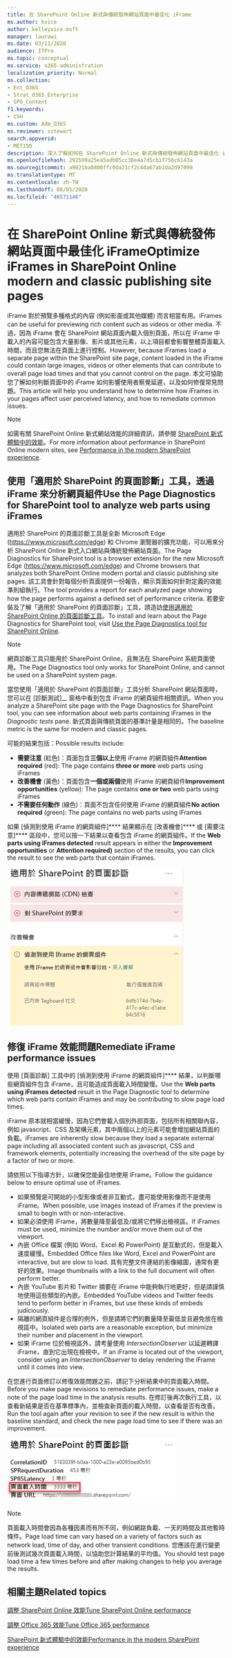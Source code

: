 ```yaml
---
title: 在 SharePoint Online 新式與傳統發佈網站頁面中最佳化 iFrame
ms.author: kvice
author: kelleyvice-msft
manager: laurawi
ms.date: 03/11/2020
audience: ITPro
ms.topic: conceptual
ms.service: o365-administration
localization_priority: Normal
ms.collection:
- Ent_O365
- Strat_O365_Enterprise
- SPO_Content
f1.keywords:
- CSH
ms.custom: Adm_O365
ms.reviewer: sstewart
search.appverid:
- MET150
description: 深入了解如何在 SharePoint Online 新式與傳統發佈網站頁面中最佳化 iFrame 的效能。
ms.openlocfilehash: 292599a25ea5adb05cc38e4a7d5cb1f756c6143a
ms.sourcegitcommit: a9021ba0800ffc0da21cf2c4da67ab1da2d97099
ms.translationtype: MT
ms.contentlocale: zh-TW
ms.lasthandoff: 08/05/2020
ms.locfileid: "46571146"
---
```

# <a name="optimize-iframes-in-sharepoint-online-modern-and-classic-publishing-site-pages"></a><span data-ttu-id="5215f-103">在 SharePoint Online 新式與傳統發佈網站頁面中最佳化 iFrame</span><span class="sxs-lookup"><span data-stu-id="5215f-103">Optimize iFrames in SharePoint Online modern and classic publishing site pages</span></span>

<span data-ttu-id="5215f-104">iFrame 對於預覽多種格式的內容 (例如影面或其他媒體) 而言相當有用。</span><span class="sxs-lookup"><span data-stu-id="5215f-104">iFrames can be useful for previewing rich content such as videos or other media.</span></span> <span data-ttu-id="5215f-105">不過，因為 iFrame 會在 SharePoint 網站頁面內載入個別頁面，所以在 iFrame 中載入的內容可能包含大量影像、影片或其他元素，以上項目都會影響整體頁面載入時間，而且您無法在頁面上進行控制。</span><span class="sxs-lookup"><span data-stu-id="5215f-105">However, because iFrames load a separate page within the SharePoint site page, content loaded in the iFrame could contain large images, videos or other elements that can contribute to overall page load times and that you cannot control on the page.</span></span> <span data-ttu-id="5215f-106">本文可協助您了解如何判斷頁面中的 iFrame 如何影響使用者察覺延遲，以及如何修復常見問題。</span><span class="sxs-lookup"><span data-stu-id="5215f-106">This article will help you understand how to determine how iFrames in your pages affect user perceived latency, and how to remediate common issues.</span></span>

>[!NOTE]
><span data-ttu-id="5215f-107">如需有關 SharePoint Online 新式網站效能的詳細資訊，請參閱 [SharePoint 新式體驗中的效能](https://docs.microsoft.com/sharepoint/modern-experience-performance)。</span><span class="sxs-lookup"><span data-stu-id="5215f-107">For more information about performance in SharePoint Online modern sites, see [Performance in the modern SharePoint experience](https://docs.microsoft.com/sharepoint/modern-experience-performance).</span></span>

## <a name="use-the-page-diagnostics-for-sharepoint-tool-to-analyze-web-parts-using-iframes"></a><span data-ttu-id="5215f-108">使用「適用於 SharePoint 的頁面診斷」工具，透過 iFrame 來分析網頁組件</span><span class="sxs-lookup"><span data-stu-id="5215f-108">Use the Page Diagnostics for SharePoint tool to analyze web parts using iFrames</span></span>

<span data-ttu-id="5215f-109">適用於 SharePoint 的頁面診斷工具是全新 Microsoft Edge (https://www.microsoft.com/edge) 和 Chrome 瀏覽器的擴充功能，可以用來分析 SharePoint Online 新式入口網站與傳統發佈網站頁面。</span><span class="sxs-lookup"><span data-stu-id="5215f-109">The Page Diagnostics for SharePoint tool is a browser extension for the new Microsoft Edge (https://www.microsoft.com/edge) and Chrome browsers that analyzes both SharePoint Online modern portal and classic publishing site pages.</span></span> <span data-ttu-id="5215f-110">該工具會針對每個分析頁面提供一份報告，顯示頁面如何針對定義的效能準則組執行。</span><span class="sxs-lookup"><span data-stu-id="5215f-110">The tool provides a report for each analyzed page showing how the page performs against a defined set of performance criteria.</span></span> <span data-ttu-id="5215f-111">若要安裝及了解「適用於 SharePoint 的頁面診斷」工具，請造訪[使用適用於 SharePoint Online 的頁面診斷工具](page-diagnostics-for-spo.md)。</span><span class="sxs-lookup"><span data-stu-id="5215f-111">To install and learn about the Page Diagnostics for SharePoint tool, visit [Use the Page Diagnostics tool for SharePoint Online](page-diagnostics-for-spo.md).</span></span>

>[!NOTE]
><span data-ttu-id="5215f-112">網頁診斷工具只能用於 SharePoint Online，且無法在 SharePoint 系統頁面使用。</span><span class="sxs-lookup"><span data-stu-id="5215f-112">The Page Diagnostics tool only works for SharePoint Online, and cannot be used on a SharePoint system page.</span></span>

<span data-ttu-id="5215f-113">當您使用「適用於 SharePoint 的頁面診斷」工具分析 SharePoint 網站頁面時，您可以在 [診斷測試]__ 窗格中看到包含 iFrame 的網頁組件相關資訊。</span><span class="sxs-lookup"><span data-stu-id="5215f-113">When you analyze a SharePoint site page with the Page Diagnostics for SharePoint tool, you can see information about web parts containing iFrames in the _Diagnostic tests_ pane.</span></span> <span data-ttu-id="5215f-114">新式頁面與傳統頁面的基準計量是相同的。</span><span class="sxs-lookup"><span data-stu-id="5215f-114">The baseline metric is the same for modern and classic pages.</span></span>

<span data-ttu-id="5215f-115">可能的結果包括：</span><span class="sxs-lookup"><span data-stu-id="5215f-115">Possible results include:</span></span>

- <span data-ttu-id="5215f-116">**需要注意** (紅色)：頁面包含**三個以上**使用 iFrame 的網頁組件</span><span class="sxs-lookup"><span data-stu-id="5215f-116">**Attention required** (red): The page contains **three or more** web parts using iFrames</span></span>
- <span data-ttu-id="5215f-117">**改善機會** (黃色)：頁面包含**一個或兩個**使用 iFrame 的網頁組件</span><span class="sxs-lookup"><span data-stu-id="5215f-117">**Improvement opportunities** (yellow): The page contains **one or two** web parts using iFrames</span></span>
- <span data-ttu-id="5215f-118">**不需要任何動作** (綠色)：頁面不包含任何使用 iFrame 的網頁組件</span><span class="sxs-lookup"><span data-stu-id="5215f-118">**No action required** (green): The page contains no web parts using iFrames</span></span>

<span data-ttu-id="5215f-119">如果 [偵測到使用 iFrame 的網頁組件]\*\*\*\* 結果顯示在 [改善機會]\*\*\*\* 或 [需要注意]\*\*\*\* 區段中，您可以按一下結果以查看包含 iFrame 的網頁組件。</span><span class="sxs-lookup"><span data-stu-id="5215f-119">If the **Web parts using iFrames detected** result appears in either the **Improvement opportunities** or **Attention required)** section of the results, you can click the result to see the web parts that contain iFrames.</span></span>

![頁面診斷工具結果](media/modern-portal-optimization/pagediag-iframe-yellow.png)

## <a name="remediate-iframe-performance-issues"></a><span data-ttu-id="5215f-121">修復 iFrame 效能問題</span><span class="sxs-lookup"><span data-stu-id="5215f-121">Remediate iFrame performance issues</span></span>

<span data-ttu-id="5215f-122">使用 [頁面診斷] 工具中的 [偵測到使用 iFrame 的網頁組件]\*\*\*\* 結果，以判斷哪些網頁組件包含 iFrame，且可能造成頁面載入時間變慢。</span><span class="sxs-lookup"><span data-stu-id="5215f-122">Use the **Web parts using iFrames detected** result in the Page Diagnostic tool to determine which web parts contain iFrames and may be contributing to slow page load times.</span></span>

<span data-ttu-id="5215f-123">iFrame 原本就相當緩慢，因為它們會載入個別外部頁面，包括所有相關聯內容，例如 javascript、CSS 及架構元素，其中兩個以上的元素可能會增加網站頁面的負載。</span><span class="sxs-lookup"><span data-stu-id="5215f-123">iFrames are inherently slow because they load a separate external page including all associated content such as javascript, CSS and framework elements, potentially increasing the overhead of the site page by a factor of two or more.</span></span>

<span data-ttu-id="5215f-124">請依照以下指導方針，以確保您能最佳地使用 iFrame。</span><span class="sxs-lookup"><span data-stu-id="5215f-124">Follow the guidance below to ensure optimal use of iFrames.</span></span>

- <span data-ttu-id="5215f-125">如果預覽是可開始的小型影像或者非互動式，盡可能使用影像而不是使用 iFrame。</span><span class="sxs-lookup"><span data-stu-id="5215f-125">When possible, use images instead of iFrames if the preview is small to begin with or non-interactive.</span></span>
- <span data-ttu-id="5215f-126">如果必須使用 iFrame，將數量降至最低及/或將它們移出檢視區。</span><span class="sxs-lookup"><span data-stu-id="5215f-126">If iFrames must be used, minimize the number and/or move them out of the viewport.</span></span>
- <span data-ttu-id="5215f-127">內嵌 Office 檔案 (例如 Word、Excel 和 PowerPoint) 是互動式的，但是載入速度緩慢。</span><span class="sxs-lookup"><span data-stu-id="5215f-127">Embedded Office files like Word, Excel and PowerPoint are interactive, but are slow to load.</span></span> <span data-ttu-id="5215f-128">具有完整文件連結的影像縮圖，通常有更好的效果。</span><span class="sxs-lookup"><span data-stu-id="5215f-128">Image thumbnails with a link to the full document will often perform better.</span></span>
- <span data-ttu-id="5215f-129">內嵌 YouTube 影片和 Twitter 摘要在 iFrame 中能夠執行地更好，但是請謹慎地使用這些類型的內嵌。</span><span class="sxs-lookup"><span data-stu-id="5215f-129">Embedded YouTube videos and Twitter feeds tend to perform better in iFrames, but use these kinds of embeds judiciously.</span></span>
- <span data-ttu-id="5215f-130">隔離的網頁組件是合理的例外，但是請將它們的數量降至最低並且避免放在檢視區中。</span><span class="sxs-lookup"><span data-stu-id="5215f-130">Isolated web parts are a reasonable exception, but minimize their number and placement in the viewport.</span></span>
- <span data-ttu-id="5215f-131">如果 iFrame 位於檢視區外，請考量使用 _IntersectionObserver_ 以延遲轉譯 iFrame，直到它出現在檢視中。</span><span class="sxs-lookup"><span data-stu-id="5215f-131">If an iFrame is located out of the viewport, consider using an _IntersectionObserver_ to delay rendering the iFrame until it comes into view.</span></span>

<span data-ttu-id="5215f-132">在您進行頁面修訂以修復效能問題之前，請記下分析結果中的頁面載入時間。</span><span class="sxs-lookup"><span data-stu-id="5215f-132">Before you make page revisions to remediate performance issues, make a note of the page load time in the analysis results.</span></span> <span data-ttu-id="5215f-133">在修訂後再次執行工具，以查看新結果是否在基準標準內，並檢查新頁面的載入時間，以查看是否有改善。</span><span class="sxs-lookup"><span data-stu-id="5215f-133">Run the tool again after your revision to see if the new result is within the baseline standard, and check the new page load time to see if there was an improvement.</span></span>

![頁面載入時間結果](media/modern-portal-optimization/pagediag-page-load-time.png)

>[!NOTE]
><span data-ttu-id="5215f-135">頁面載入時間會因為各種因素而有所不同，例如網路負載、一天的時間及其他暫時條件。</span><span class="sxs-lookup"><span data-stu-id="5215f-135">Page load time can vary based on a variety of factors such as network load, time of day, and other transient conditions.</span></span> <span data-ttu-id="5215f-136">您應該在進行變更前後測試幾次頁面載入時間，以協助您計算結果的平均值。</span><span class="sxs-lookup"><span data-stu-id="5215f-136">You should test page load time a few times before and after making changes to help you average the results.</span></span>

## <a name="related-topics"></a><span data-ttu-id="5215f-137">相關主題</span><span class="sxs-lookup"><span data-stu-id="5215f-137">Related topics</span></span>

[<span data-ttu-id="5215f-138">調整 SharePoint Online 效能</span><span class="sxs-lookup"><span data-stu-id="5215f-138">Tune SharePoint Online performance</span></span>](tune-sharepoint-online-performance.md)

[<span data-ttu-id="5215f-139">調整 Office 365 效能</span><span class="sxs-lookup"><span data-stu-id="5215f-139">Tune Office 365 performance</span></span>](tune-office-365-performance.md)

[<span data-ttu-id="5215f-140">SharePoint 新式體驗中的效能</span><span class="sxs-lookup"><span data-stu-id="5215f-140">Performance in the modern SharePoint experience</span></span>](https://docs.microsoft.com/sharepoint/modern-experience-performance)
